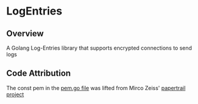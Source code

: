 LogEntries
==========

Overview
--------

A Golang Log-Entries library that supports encrypted connections to send logs


Code Attribution
----------------

The const pem in the [pem.go file](https://github.com/JoeReid/LogEntries/blob/master/pem.go)
was lifted from Mirco Zeiss' [papertrail project](https://github.com/zemirco/papertrail/blob/master/pem.go)
